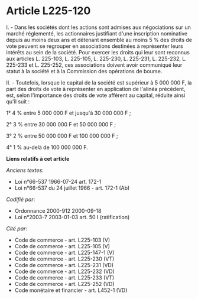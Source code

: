 # Article L225-120

I. - Dans les sociétés dont les actions sont admises aux négociations sur un marché réglementé, les actionnaires justifiant
d'une inscription nominative depuis au moins deux ans et détenant ensemble au moins 5 % des droits de vote peuvent se
regrouper en associations destinées à représenter leurs intérêts au sein de la société. Pour exercer les droits qui leur sont
reconnus aux articles L. 225-103, L. 225-105, L. 225-230, L. 225-231, L. 225-232, L. 225-233 et L. 225-252, ces associations
doivent avoir communiqué leur statut à la société et à la Commission des opérations de bourse.

II. - Toutefois, lorsque le capital de la société est supérieur à 5 000 000 F, la part des droits de vote à représenter en
application de l'alinéa précédent, est, selon l'importance des droits de vote afférent au capital, réduite ainsi qu'il suit :

1° 4 % entre 5 000 000 F et jusqu'à 30 000 000 F ;

2° 3 % entre 30 000 000 F et 50 000 000 F ;

3° 2 % entre 50 000 000 F et 100 000 000 F ;

4° 1 % au-delà de 100 000 000 F.

**Liens relatifs à cet article**

_Anciens textes_:

  - Loi n°66-537 1966-07-24 art. 172-1
  - Loi n°66-537 du 24 juillet 1966 - art. 172-1 (Ab)

_Codifié par_:

  - Ordonnance 2000-912 2000-09-18
  - Loi n°2003-7 2003-01-03 art. 50 I (ratification)

_Cité par_:

  - Code de commerce - art. L225-103 (V)
  - Code de commerce - art. L225-105 (V)
  - Code de commerce - art. L225-147-1 (V)
  - Code de commerce - art. L225-230 (VT)
  - Code de commerce - art. L225-231 (VD)
  - Code de commerce - art. L225-232 (VD)
  - Code de commerce - art. L225-233 (VT)
  - Code de commerce - art. L225-252 (VD)
  - Code monétaire et financier - art. L452-1 (VD)
